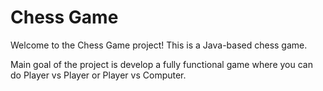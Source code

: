 # Chess Game

Welcome to the Chess Game project! This is a Java-based chess game.

Main goal of the project is develop a fully functional game where you can do Player vs Player or Player vs Computer.
